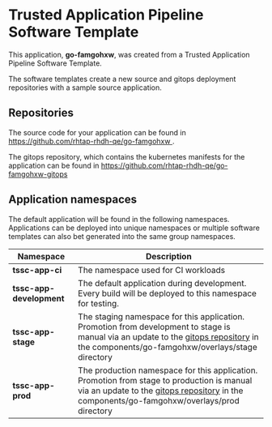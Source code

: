 # Trusted Application Pipeline Software Template

This application, **go-famgohxw**, was created from a Trusted Application Pipeline Software Template.

The software templates create a new source and gitops deployment repositories with a sample source application. 

## Repositories

The source code for your application can be found in [https://github.com/rhtap-rhdh-qe/go-famgohxw ](https://github.com/rhtap-rhdh-qe/go-famgohxw ).
 
The gitops repository, which contains the kubernetes manifests for the application can be found in 
[https://github.com/rhtap-rhdh-qe/go-famgohxw-gitops ](https://github.com/rhtap-rhdh-qe/go-famgohxw-gitops ) 

## Application namespaces 

The default application will be found in the following namespaces. Applications can be deployed into unique namespaces or multiple software templates can also bet generated into the same group namespaces.  

|  Namespace   |  Description   |  
| -------- | -------- |
| **tssc-app-ci** | The namespace used for CI workloads |
| **tssc-app-development** | The default application during development. Every build will be deployed to this namespace for testing. |
| **tssc-app-stage** | The staging namespace for this application. Promotion from development to stage is manual via an update to the [gitops repository](https://github.com/rhtap-rhdh-qe/go-famgohxw-gitops ) in the components/go-famgohxw/overlays/stage directory |
| **tssc-app-prod** | The production namespace for this application. Promotion from stage to production is manual via an update to the [gitops repository](https://github.com/rhtap-rhdh-qe/go-famgohxw-gitops ) in the components/go-famgohxw/overlays/prod directory |